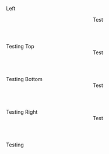﻿<BSButton Outlined="true" Color="BSColor.Primary" DataId="popoverLeft">Left</BSButton>
<BSPopover Placement="Placement.Left" Target="popoverLeft">
    <Header>Test</Header>
    <Content>Testing</Content>
</BSPopover>
<BSButton Outlined="true" Color="BSColor.Primary" DataId="popoverTop">Top</BSButton>
<BSPopover Placement="Placement.Top" Target="popoverTop" MouseOver="true">
    <Header>Test</Header>
    <Content>Testing</Content>
</BSPopover>
<BSButton Outlined="true" Color="BSColor.Primary" DataId="popoverBottom">Bottom</BSButton>
<BSPopover Placement="Placement.Bottom" Target="popoverBottom">
    <Header>Test</Header>
    <Content>Testing</Content>
</BSPopover>
<BSButton Outlined="true" Color="BSColor.Primary" DataId="popoverRight">Right</BSButton>
<BSPopover Placement="Placement.Right" Target="popoverRight">
    <Header>Test</Header>
    <Content>Testing</Content>
</BSPopover>
